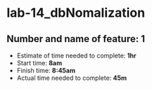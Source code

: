 # lab-14_dbNomalization

## Number and name of feature: __1__
* Estimate of time needed to complete: __1hr__
* Start time: __8am__
* Finish time: __8:45am__
* Actual time needed to complete: __45m__